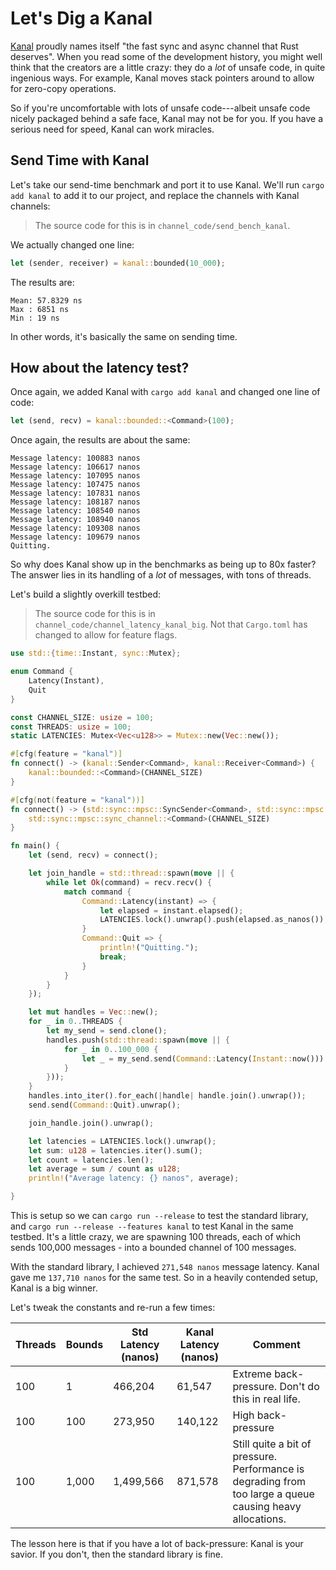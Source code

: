 # Let's Dig a Kanal

[Kanal](https://github.com/fereidani/kanal) proudly names itself "the fast sync and async channel that Rust deserves". When you read some of the development history, you might well think that the creators are a little crazy: they do a *lot* of unsafe code, in quite ingenious ways. For example, Kanal moves stack pointers around to allow for zero-copy operations.

So if you're uncomfortable with lots of unsafe code---albeit unsafe code nicely packaged behind a safe face, Kanal may not be for you. If you have a serious need for speed, Kanal can work miracles.

## Send Time with Kanal

Let's take our send-time benchmark and port it to use Kanal. We'll run `cargo add kanal` to add it to our project, and replace the channels with Kanal channels:

> The source code for this is in `channel_code/send_bench_kanal`.

We actually changed one line:

```rust
let (sender, receiver) = kanal::bounded(10_000);
```

The results are:

```
Mean: 57.8329 ns
Max : 6851 ns
Min : 19 ns
```

In other words, it's basically the same on sending time.

## How about the latency test?

Once again, we added Kanal with `cargo add kanal` and changed one line of code:

```rust
let (send, recv) = kanal::bounded::<Command>(100);
```

Once again, the results are about the same:

```
Message latency: 100883 nanos
Message latency: 106617 nanos
Message latency: 107095 nanos
Message latency: 107475 nanos
Message latency: 107831 nanos
Message latency: 108187 nanos
Message latency: 108540 nanos
Message latency: 108940 nanos
Message latency: 109308 nanos
Message latency: 109679 nanos
Quitting.
```

So why does Kanal show up in the benchmarks as being up to 80x faster? The answer lies in its handling of a *lot* of messages, with tons of threads.

Let's build a slightly overkill testbed:

> The source code for this is in `channel_code/channel_latency_kanal_big`. Not that `Cargo.toml` has changed to allow for feature flags.

```rust
use std::{time::Instant, sync::Mutex};

enum Command {
    Latency(Instant),
    Quit
}

const CHANNEL_SIZE: usize = 100;
const THREADS: usize = 100;
static LATENCIES: Mutex<Vec<u128>> = Mutex::new(Vec::new());

#[cfg(feature = "kanal")]
fn connect() -> (kanal::Sender<Command>, kanal::Receiver<Command>) {
    kanal::bounded::<Command>(CHANNEL_SIZE)
}

#[cfg(not(feature = "kanal"))]
fn connect() -> (std::sync::mpsc::SyncSender<Command>, std::sync::mpsc::Receiver<Command>) {
    std::sync::mpsc::sync_channel::<Command>(CHANNEL_SIZE)
}

fn main() {
    let (send, recv) = connect();

    let join_handle = std::thread::spawn(move || {
        while let Ok(command) = recv.recv() {
            match command {
                Command::Latency(instant) => {
                    let elapsed = instant.elapsed();
                    LATENCIES.lock().unwrap().push(elapsed.as_nanos());
                }
                Command::Quit => {
                    println!("Quitting.");
                    break;
                }
            }
        }
    });

    let mut handles = Vec::new();
    for _ in 0..THREADS {
        let my_send = send.clone();
        handles.push(std::thread::spawn(move || {
            for _ in 0..100_000 {
                let _ = my_send.send(Command::Latency(Instant::now())).unwrap();
            }
        }));
    }
    handles.into_iter().for_each(|handle| handle.join().unwrap());
    send.send(Command::Quit).unwrap();

    join_handle.join().unwrap();

    let latencies = LATENCIES.lock().unwrap();
    let sum: u128 = latencies.iter().sum();
    let count = latencies.len();
    let average = sum / count as u128;
    println!("Average latency: {} nanos", average);

}
```

This is setup so we can `cargo run --release` to test the standard library, and `cargo run --release --features kanal` to test Kanal in the same testbed. It's a little crazy, we are spawning 100 threads, each of which sends 100,000 messages - into a bounded channel of 100 messages.

With the standard library, I achieved `271,548 nanos` message latency. Kanal gave me `137,710 nanos` for the same test. So in a heavily contended setup, Kanal is a big winner.

Let's tweak the constants and re-run a few times:

Threads | Bounds | Std Latency (nanos) | Kanal Latency (nanos) | Comment
-|-|-|-|-|
100|1|466,204|61,547|Extreme back-pressure. Don't do this in real life.
100|100|273,950|140,122|High back-pressure
100|1,000|1,499,566|871,578|Still quite a bit of pressure. Performance is degrading from too large a queue causing heavy allocations.

The lesson here is that if you have a lot of back-pressure: Kanal is your savior. If you don't, then the standard library is fine.

